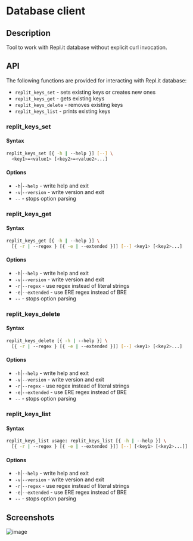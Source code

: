 # Database client

## Description

Tool to work with Repl.it database without explicit curl invocation.

## API

The following functions are provided for interacting with Repl.it database:

- `replit_keys_set` - sets existing keys or creates new ones
- `replit_keys_get` - gets existing keys
- `replit_keys_delete` - removes existing keys
- `replit_keys_list` - prints existing keys

### replit_keys_set

#### Syntax

```bash
replit_keys_set [{ -h | --help }] [--] \
  <key1>=<value1> [<key2>=<value2>...]
```

#### Options

- `-h`|`--help` - write help and exit
- `-v`|`--version` - write version and exit
- `--` - stops option parsing

### replit_keys_get

#### Syntax

```bash
replit_keys_get [{ -h | --help }] \
  [{ -r | --regex } [{ -e | --extended }]] [--] <key1> [<key2>...]
```

#### Options

- `-h`|`--help` - write help and exit
- `-v`|`--version` - write version and exit
- `-r`|`--regex` - use regex instead of literal strings
- `-e`|`--extended` - use ERE regex instead of BRE
- `--` - stops option parsing

### replit_keys_delete

#### Syntax

```bash
replit_keys_delete [{ -h | --help }] \
  [{ -r | --regex } [{ -e | --extended }]] [--] <key1> [<key2>...]
```

#### Options

- `-h`|`--help` - write help and exit
- `-v`|`--version` - write version and exit
- `-r`|`--regex` - use regex instead of literal strings
- `-e`|`--extended` - use ERE regex instead of BRE
- `--` - stops option parsing

### replit_keys_list

#### Syntax

```bash
replit_keys_list usage: replit_keys_list [{ -h | --help }] \
  [{ -r | --regex } [{ -e | --extended }]] [--] [<key1> [<key2>...]]
```

#### Options

- `-h`|`--help` - write help and exit
- `-v`|`--version` - write version and exit
- `-r`|`--regex` - use regex instead of literal strings
- `-e`|`--extended` - use ERE regex instead of BRE
- `--` - stops option parsing

## Screenshots

![image](https://user-images.githubusercontent.com/42812113/146630435-2c038321-746f-4488-8582-991003caa070.png)
